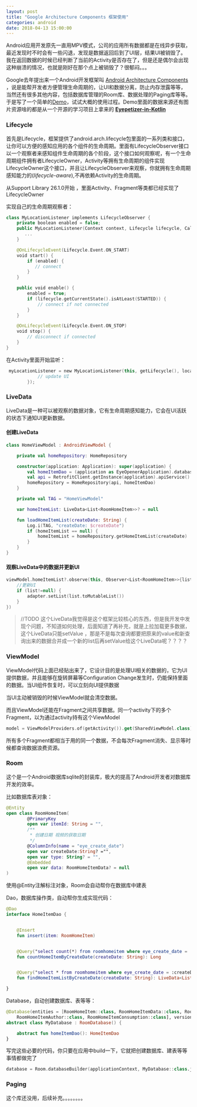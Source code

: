 ```yaml
---
layout: post
title: "Google Architecture Components 框架使用"
categories: android
date: 2018-04-13 15:00:00
---
```




Android应用开发原先一直用MPV模式，公司的应用所有数据都是在线异步获取，最近发现时不时会有一些闪退，发现是数据返回后到了UI层，结果UI被销毁了。我在返回数据的时候已经判断了当前的Activity是否存在了，但是还是偶尔会出现这种崩溃的情况，也就是刚好在那个点上被销毁了？很郁闷。。。

Google去年提出来一个Android开发框架叫 [Android Architecture Components](https://developer.android.com/topic/libraries/architecture/index.html)  ，说是能帮开发者方便管理生命周期的，让UI和数据分离，防止内存泄露等等，当然还有很多其他内容，包括数据库管理的Room库、数据处理的Paging库等等。于是写了一个简单的[Demo](https://github.com/fancylou/EyeOpener/tree/master)，试试大概的使用过程。Demo里面的数据来源还有图片资源啥的都是从一个开源的学习项目上拿来的 [**Eyepetizer-in-Kotlin**](https://github.com/LRH1993/Eyepetizer-in-Kotlin)



<!-- more -->



### Lifecycle

首先是Lifecycle，框架提供了android.arch.lifecycle包里面的一系列类和接口，让你可以方便的感知应用的各个组件的生命周期。里面有LifecycleObserver接口以一个观察者来感知组件生命周期的各个阶段，这个接口如何观察呢，有一个生命周期组件拥有者LifecycleOwner，Activity等拥有生命周期的组件实现LifecycleOwner这个接口，并且让LifecycleObserver来观察，你就拥有生命周期感知能力的(*lifecycle-aware*),不再依赖Activity的生命周期。

从Support Library 26.1.0开始 ，里面Activity、Fragment等类都已经实现了LifecycleOwner

实现自己的生命周期观察者：

```kotlin
class MyLocationListener implements LifecycleObserver {
    private boolean enabled = false;
    public MyLocationListener(Context context, Lifecycle lifecycle, Callback callback) {
       ...
    }

    @OnLifecycleEvent(Lifecycle.Event.ON_START)
    void start() {
        if (enabled) {
           // connect
        }
    }

    public void enable() {
        enabled = true;
        if (lifecycle.getCurrentState().isAtLeast(STARTED)) {
            // connect if not connected
        }
    }

    @OnLifecycleEvent(Lifecycle.Event.ON_STOP)
    void stop() {
        // disconnect if connected
    }
}
```

在Activity里面开始监听：

```kotlin
 myLocationListener = new MyLocationListener(this, getLifecycle(), location -> {
            // update UI
        });
```



### LiveData

LiveData是一种可以被观察的数据对象，它有生命周期感知能力，它会在UI活跃的状态下通知UI更新数据。

#### 创建LiveData

```kotlin
class HomeViewModel : AndroidViewModel {

    private val homeRepository: HomeRepository

    constructor(application: Application): super(application) {
        val homeItemDao = (application as EyeOpenerApplication).database.homeItemDao()
        val api = RetrofitClient.getInstance(application).apiService()
        homeRepository = HomeRepository(api, homeItemDao)
    }

    private val TAG = "HomeViewModel"

    var homeItemList: LiveData<List<RoomHomeItem>>? = null

    fun loadHomeItemList(createDate: String) {
        Log.i(TAG, "createDate: $createDate")
        if (homeItemList == null) {
            homeItemList = homeRepository.getHomeItemList(createDate)
        }
    }
}
```

#### 观察LiveData中的数据并更新UI

```kotlin
viewModel.homeItemList?.observe(this, Observer<List<RoomHomeItem>>{list ->
    //更新UI
    if (list!=null) {
        adapter.setList(list.toMutableList())
    }
})
```

> //TODO 这个LiveData我觉得是这个框架比较核心的东西，但是我开发中发现个问题，不知道如何处理，后面知道了再补充，就是上拉加载更多数据，这个LiveData只能setValue ，那是不是每次查询都要把原来的value和新查询出来的数据合并成一个新的list后再setValue给这个LiveData呢？？？？



### ViewModel

ViewModel代码上面已经贴出来了，它设计目的是处理UI相关的数据的，它为UI提供数据，并且能够在旋转屏幕等Configuration Change发生时，仍能保持里面的数据。当UI组件恢复时，可以立刻向UI提供数据

当UI主动被销毁的时候ViewModel就会清空数据。

而且ViewModel还能在Fragment之间共享数据。同一个activity下的多个Fragment，以为通过activity持有这个ViewModel

```kotlin
model = ViewModelProviders.of(getActivity()).get(SharedViewModel.class);
```

所有多个Fragment都相当于用的同一个数据，不会每次Fragment消失、显示等时候都查询数据浪费资源。





### Room

这个是一个Android数据库sqlite的封装库，极大的提高了Android开发者对数据库开发的效率。

比如数据库表对象：

```kotlin
@Entity
open class RoomHomeItem(
        @PrimaryKey
        open var itemId: String = "",
        /**
         * 创建日期 视频的获取日期
         */
        @ColumnInfo(name = "eye_create_date")
        open var createDate:String? ="",
        open var type: String? = "",
        @Embedded
        open var data: RoomHomeItemData? = null
)
```

使用@Entity注解标注对象，Room会自动帮你在数据库中建表

Dao，数据库操作类，自动帮你生成实现代码：

```kotlin
@Dao
interface HomeItemDao {


    @Insert
    fun insert(item: RoomHomeItem)


    @Query("select count(*) from roomhomeitem where eye_create_date = :createDate ")
    fun countHomeItemByCreateDate(createDate: String): Long


    @Query("select * from roomhomeitem where eye_create_date = :createDate  order by date DESC, releaseTime ASC ")
    fun findHomeItemListByCreateDate(createDate: String): LiveData<List<RoomHomeItem>>

}
```



Database，自动创建数据库、表等等：

```kotlin
@Database(entities = [RoomHomeItem::class, RoomHomeItemData::class, RoomHomeItemCoverBean::class,
    RoomHomeItemAuthor::class, RoomHomeItemConsumption::class], version = 1)
abstract class MyDatabase : RoomDatabase() {

    abstract fun homeItemDao(): HomeItemDao
}
```



写完这些必要的代码，你只要在应用中build一下，它就把创建数据库、建表等等事情都做完了

```kotlin
database = Room.databaseBuilder(applicationContext, MyDatabase::class.java, "eyeopener").build()
```





### Paging

这个库还没用，后续补充。。。。。。。。



